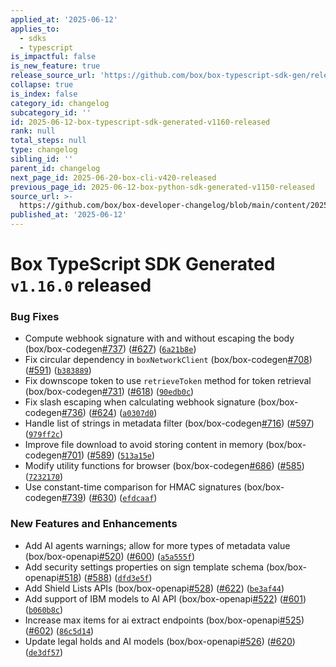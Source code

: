 ```yaml
---
applied_at: '2025-06-12'
applies_to:
  - sdks
  - typescript
is_impactful: false
is_new_feature: true
release_source_url: 'https://github.com/box/box-typescript-sdk-gen/releases/tag/v1.16.0'
collapse: true
is_index: false
category_id: changelog
subcategory_id: ''
id: 2025-06-12-box-typescript-sdk-generated-v1160-released
rank: null
total_steps: null
type: changelog
sibling_id: ''
parent_id: changelog
next_page_id: 2025-06-20-box-cli-v420-released
previous_page_id: 2025-06-12-box-python-sdk-generated-v1150-released
source_url: >-
  https://github.com/box/box-developer-changelog/blob/main/content/2025/06-12-box-typescript-sdk-generated-v1160-released.md
published_at: '2025-06-12'
---
```

# Box TypeScript SDK Generated `v1.16.0` released

### Bug Fixes

* Compute webhook signature with and without escaping the body (box/box-codegen[#737][1]) ([#627][2]) ([`6a21b8e`][3])
* Fix circular dependency in `boxNetworkClient` (box/box-codegen[#708][4]) ([#591][5]) ([`b383889`][6])
* Fix downscope token to use `retrieveToken` method for token retrieval (box/box-codegen[#731][7]) ([#618][8]) ([`90edb0c`][9])
* Fix slash escaping when calculating webhook signature (box/box-codegen[#736][10]) ([#624][11]) ([`a0307d0`][12])
* Handle list of strings in metadata filter (box/box-codegen[#716][13]) ([#597][14]) ([`979ff2c`][15])
* Improve file download to avoid storing content in memory (box/box-codegen[#701][16]) ([#589][17]) ([`513a15e`][18])
* Modify utility functions for browser (box/box-codegen[#686][19]) ([#585][20]) ([`7232170`][21])
* Use constant-time comparison for HMAC signatures (box/box-codegen[#739][22]) ([#630][23]) ([`efdcaaf`][24])

### New Features and Enhancements

* Add AI agents warnings; allow for more types of metadata value (box/box-openapi[#520][25]) ([#600][26]) ([`a5a555f`][27])
* Add security settings properties on sign template schema (box/box-openapi[#518][28]) ([#588][29]) ([`dfd3e5f`][30])
* Add Shield Lists APIs (box/box-openapi[#528][31]) ([#622][32]) ([`be3af44`][33])
* Add support of IBM models to AI API (box/box-openapi[#522][34]) ([#601][35]) ([`b060b8c`][36])
* Increase max items for ai extract endpoints (box/box-openapi[#525][37]) ([#602][38]) ([`86c5d14`][39])
* Update legal holds and AI models (box/box-openapi[#526][40]) ([#620][41]) ([`de3df57`][42])

[1]: https://github.com/box/box-typescript-sdk-gen/issues/737

[2]: https://github.com/box/box-typescript-sdk-gen/issues/627

[3]: https://github.com/box/box-typescript-sdk-gen/commit/6a21b8ed54ef26041feccaa5481951355965e514

[4]: https://github.com/box/box-typescript-sdk-gen/issues/708

[5]: https://github.com/box/box-typescript-sdk-gen/issues/591

[6]: https://github.com/box/box-typescript-sdk-gen/commit/b383889b9fdc91c6cfed7169e4d36a22a8c8a0fa

[7]: https://github.com/box/box-typescript-sdk-gen/issues/731

[8]: https://github.com/box/box-typescript-sdk-gen/issues/618

[9]: https://github.com/box/box-typescript-sdk-gen/commit/90edb0cc9bddc474c20b8b83770a4d314843edab

[10]: https://github.com/box/box-typescript-sdk-gen/issues/736

[11]: https://github.com/box/box-typescript-sdk-gen/issues/624

[12]: https://github.com/box/box-typescript-sdk-gen/commit/a0307d0c4c5dfed1a66e395a1dfb4c8ff387561d

[13]: https://github.com/box/box-typescript-sdk-gen/issues/716

[14]: https://github.com/box/box-typescript-sdk-gen/issues/597

[15]: https://github.com/box/box-typescript-sdk-gen/commit/979ff2c82edce9a969444febf1896d866ca154bf

[16]: https://github.com/box/box-typescript-sdk-gen/issues/701

[17]: https://github.com/box/box-typescript-sdk-gen/issues/589

[18]: https://github.com/box/box-typescript-sdk-gen/commit/513a15eb28736d28d665324949d145dd3387d27d

[19]: https://github.com/box/box-typescript-sdk-gen/issues/686

[20]: https://github.com/box/box-typescript-sdk-gen/issues/585

[21]: https://github.com/box/box-typescript-sdk-gen/commit/7232170fe7901cb7ba9ebf79ffc6a7c0b376a1c8

[22]: https://github.com/box/box-typescript-sdk-gen/issues/739

[23]: https://github.com/box/box-typescript-sdk-gen/issues/630

[24]: https://github.com/box/box-typescript-sdk-gen/commit/efdcaaf605fc6f14bbbf171e2797d73e97302bfe

[25]: https://github.com/box/box-typescript-sdk-gen/issues/520

[26]: https://github.com/box/box-typescript-sdk-gen/issues/600

[27]: https://github.com/box/box-typescript-sdk-gen/commit/a5a555f835df5b550b9839e3e1fcff5d9f2b9f96

[28]: https://github.com/box/box-typescript-sdk-gen/issues/518

[29]: https://github.com/box/box-typescript-sdk-gen/issues/588

[30]: https://github.com/box/box-typescript-sdk-gen/commit/dfd3e5f7ecf8a8e49d79ed7df4d7e1f88f3e8537

[31]: https://github.com/box/box-typescript-sdk-gen/issues/528

[32]: https://github.com/box/box-typescript-sdk-gen/issues/622

[33]: https://github.com/box/box-typescript-sdk-gen/commit/be3af441a66da02254d38576bb9ec258142f6d2d

[34]: https://github.com/box/box-typescript-sdk-gen/issues/522

[35]: https://github.com/box/box-typescript-sdk-gen/issues/601

[36]: https://github.com/box/box-typescript-sdk-gen/commit/b060b8c21a13abdfb12988f9c6e6beb014fa104f

[37]: https://github.com/box/box-typescript-sdk-gen/issues/525

[38]: https://github.com/box/box-typescript-sdk-gen/issues/602

[39]: https://github.com/box/box-typescript-sdk-gen/commit/86c5d14bafe8789c306a1688bcf010207c302ca9

[40]: https://github.com/box/box-typescript-sdk-gen/issues/526

[41]: https://github.com/box/box-typescript-sdk-gen/issues/620

[42]: https://github.com/box/box-typescript-sdk-gen/commit/de3df57cc90577a49ea40de278bde423d17c4f06